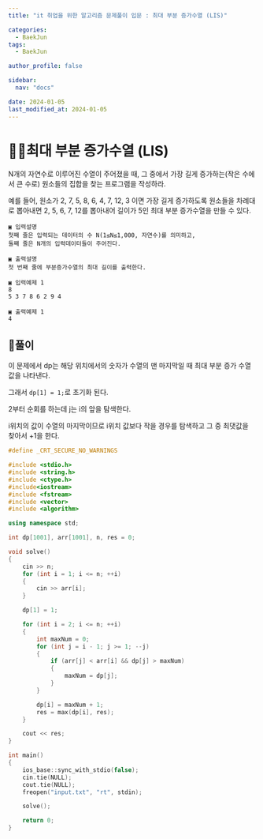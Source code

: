 ```yaml
---
title: "it 취업을 위한 알고리즘 문제풀이 입문 : 최대 부분 증가수열 (LIS)"

categories:
  - BaekJun
tags:
  - BaekJun

author_profile: false

sidebar:
  nav: "docs"

date: 2024-01-05
last_modified_at: 2024-01-05
---
```


# 🙇‍♀️최대 부분 증가수열 (LIS)

N개의 자연수로 이루어진 수열이 주어졌을 때, 그 중에서 가장 길게 증가하는(작은 수에서 큰 
수로) 원소들의 집합을 찾는 프로그램을 작성하라.  

예를 들어, 원소가 2, 7, 5, 8, 6, 4, 7, 12, 3 이면 가장 길게 증가하도록 원소들을 차례대로 뽑아내면 2, 5, 6, 7, 12를 뽑아내어 길이가 5인 최대 부분 증가수열을 만들 수 있다.  

```
▣ 입력설명
첫째 줄은 입력되는 데이터의 수 N(1≤N≤1,000, 자연수)를 의미하고, 
둘째 줄은 N개의 입력데이터들이 주어진다. 

▣ 출력설명
첫 번째 줄에 부분증가수열의 최대 길이를 출력한다.

▣ 입력예제 1 
8
5 3 7 8 6 2 9 4

▣ 출력예제 1
4
```

## 🚀풀이

이 문제에서 dp는 해당 위치에서의 숫자가 수열의 맨 마지막일 때 최대 부분 증가 수열 값을 나타낸다.  

그래서 `dp[1] = 1;`로 초기화 된다.  

2부터 순회를 하는데 j는 i의 앞을 탐색한다.  

i위치의 값이 수열의 마지막이므로 i위치 값보다 작을 경우를 탐색하고 그 중 최댓값을 찾아서 +1을 한다.  

```cpp
#define _CRT_SECURE_NO_WARNINGS

#include <stdio.h>
#include <string.h>
#include <ctype.h>
#include<iostream>
#include <fstream>
#include <vector>
#include <algorithm>

using namespace std;

int dp[1001], arr[1001], n, res = 0;

void solve()
{
	cin >> n;
	for (int i = 1; i <= n; ++i)
	{
		cin >> arr[i];
	}

	dp[1] = 1;

	for (int i = 2; i <= n; ++i)
	{
		int maxNum = 0;
		for (int j = i - 1; j >= 1; --j)
		{
			if (arr[j] < arr[i] && dp[j] > maxNum)
			{
				maxNum = dp[j];
			}
		}

		dp[i] = maxNum + 1;
		res = max(dp[i], res);
	}

	cout << res;
}

int main() 
{
	ios_base::sync_with_stdio(false);
	cin.tie(NULL);
	cout.tie(NULL);
	freopen("input.txt", "rt", stdin);

	solve();

	return 0;
}
```